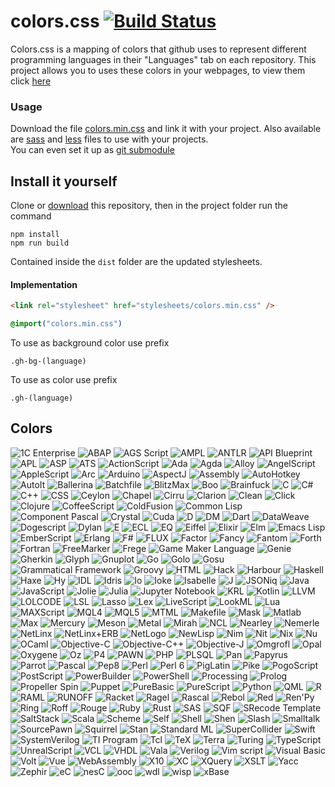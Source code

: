 # colors.css [![Build Status](https://travis-ci.org/roryclaasen/colors.css.svg?branch=node.js)](https://travis-ci.org/roryclaasen/colors.css)

Colors.css is a mapping of colors that github uses to represent different programming languages in their "Languages" tab on each repository. This project allows you to uses these colors in your webpages, to view them click [here](#colors)

### Usage

Download the file [colors.min.css](dist/colors.min.css) and link it with your project. Also available are [sass](dist/colors.scss) and [less](dist/colors.less) files to use with your projects.<br>
You can even set it up as [git submodule](https://git-scm.com/book/en/v2/Git-Tools-Submodules)

## Install it yourself

Clone or [download](https://github.com/GOGO98901/colors.css/archive/node.js.zip) this repository, then in the project folder run the command

```
npm install
npm run build
```

Contained inside the `dist` folder are the updated stylesheets.

#### Implementation

```html
<link rel="stylesheet" href="stylesheets/colors.min.css" />
```

```css
@import("colors.min.css")
```

To use as background color use prefix

```
.gh-bg-(language)
```

To use as color use prefix

```
.gh-(language)
```

## Colors
![1C Enterprise](http://www.placehold.it/150/814CCC/ffffff?text=1C%20Enterprise)
![ABAP](http://www.placehold.it/150/E8274B/ffffff?text=ABAP)
![AGS Script](http://www.placehold.it/150/B9D9FF/ffffff?text=AGS%20Script)
![AMPL](http://www.placehold.it/150/E6EFBB/ffffff?text=AMPL)
![ANTLR](http://www.placehold.it/150/9DC3FF/ffffff?text=ANTLR)
![API Blueprint](http://www.placehold.it/150/2ACCA8/ffffff?text=API%20Blueprint)
![APL](http://www.placehold.it/150/5A8164/ffffff?text=APL)
![ASP](http://www.placehold.it/150/6a40fd/ffffff?text=ASP)
![ATS](http://www.placehold.it/150/1ac620/ffffff?text=ATS)
![ActionScript](http://www.placehold.it/150/882B0F/ffffff?text=ActionScript)
![Ada](http://www.placehold.it/150/02f88c/ffffff?text=Ada)
![Agda](http://www.placehold.it/150/315665/ffffff?text=Agda)
![Alloy](http://www.placehold.it/150/64C800/ffffff?text=Alloy)
![AngelScript](http://www.placehold.it/150/C7D7DC/ffffff?text=AngelScript)
![AppleScript](http://www.placehold.it/150/101F1F/ffffff?text=AppleScript)
![Arc](http://www.placehold.it/150/aa2afe/ffffff?text=Arc)
![Arduino](http://www.placehold.it/150/bd79d1/ffffff?text=Arduino)
![AspectJ](http://www.placehold.it/150/a957b0/ffffff?text=AspectJ)
![Assembly](http://www.placehold.it/150/6E4C13/ffffff?text=Assembly)
![AutoHotkey](http://www.placehold.it/150/6594b9/ffffff?text=AutoHotkey)
![AutoIt](http://www.placehold.it/150/1C3552/ffffff?text=AutoIt)
![Ballerina](http://www.placehold.it/150/FF5000/ffffff?text=Ballerina)
![Batchfile](http://www.placehold.it/150/C1F12E/ffffff?text=Batchfile)
![BlitzMax](http://www.placehold.it/150/cd6400/ffffff?text=BlitzMax)
![Boo](http://www.placehold.it/150/d4bec1/ffffff?text=Boo)
![Brainfuck](http://www.placehold.it/150/2F2530/ffffff?text=Brainfuck)
![C](http://www.placehold.it/150/555555/ffffff?text=C)
![C#](http://www.placehold.it/150/178600/ffffff?text=C#)
![C++](http://www.placehold.it/150/f34b7d/ffffff?text=C++)
![CSS](http://www.placehold.it/150/563d7c/ffffff?text=CSS)
![Ceylon](http://www.placehold.it/150/dfa535/ffffff?text=Ceylon)
![Chapel](http://www.placehold.it/150/8dc63f/ffffff?text=Chapel)
![Cirru](http://www.placehold.it/150/ccccff/ffffff?text=Cirru)
![Clarion](http://www.placehold.it/150/db901e/ffffff?text=Clarion)
![Clean](http://www.placehold.it/150/3F85AF/ffffff?text=Clean)
![Click](http://www.placehold.it/150/E4E6F3/ffffff?text=Click)
![Clojure](http://www.placehold.it/150/db5855/ffffff?text=Clojure)
![CoffeeScript](http://www.placehold.it/150/244776/ffffff?text=CoffeeScript)
![ColdFusion](http://www.placehold.it/150/ed2cd6/ffffff?text=ColdFusion)
![Common Lisp](http://www.placehold.it/150/3fb68b/ffffff?text=Common%20Lisp)
![Component Pascal](http://www.placehold.it/150/B0CE4E/ffffff?text=Component%20Pascal)
![Crystal](http://www.placehold.it/150/776791/ffffff?text=Crystal)
![Cuda](http://www.placehold.it/150/3A4E3A/ffffff?text=Cuda)
![D](http://www.placehold.it/150/ba595e/ffffff?text=D)
![DM](http://www.placehold.it/150/447265/ffffff?text=DM)
![Dart](http://www.placehold.it/150/00B4AB/ffffff?text=Dart)
![DataWeave](http://www.placehold.it/150/003a52/ffffff?text=DataWeave)
![Dogescript](http://www.placehold.it/150/cca760/ffffff?text=Dogescript)
![Dylan](http://www.placehold.it/150/6c616e/ffffff?text=Dylan)
![E](http://www.placehold.it/150/ccce35/ffffff?text=E)
![ECL](http://www.placehold.it/150/8a1267/ffffff?text=ECL)
![EQ](http://www.placehold.it/150/a78649/ffffff?text=EQ)
![Eiffel](http://www.placehold.it/150/946d57/ffffff?text=Eiffel)
![Elixir](http://www.placehold.it/150/6e4a7e/ffffff?text=Elixir)
![Elm](http://www.placehold.it/150/60B5CC/ffffff?text=Elm)
![Emacs Lisp](http://www.placehold.it/150/c065db/ffffff?text=Emacs%20Lisp)
![EmberScript](http://www.placehold.it/150/FFF4F3/ffffff?text=EmberScript)
![Erlang](http://www.placehold.it/150/B83998/ffffff?text=Erlang)
![F#](http://www.placehold.it/150/b845fc/ffffff?text=F#)
![FLUX](http://www.placehold.it/150/88ccff/ffffff?text=FLUX)
![Factor](http://www.placehold.it/150/636746/ffffff?text=Factor)
![Fancy](http://www.placehold.it/150/7b9db4/ffffff?text=Fancy)
![Fantom](http://www.placehold.it/150/14253c/ffffff?text=Fantom)
![Forth](http://www.placehold.it/150/341708/ffffff?text=Forth)
![Fortran](http://www.placehold.it/150/4d41b1/ffffff?text=Fortran)
![FreeMarker](http://www.placehold.it/150/0050b2/ffffff?text=FreeMarker)
![Frege](http://www.placehold.it/150/00cafe/ffffff?text=Frege)
![Game Maker Language](http://www.placehold.it/150/8fb200/ffffff?text=Game%20Maker%20Language)
![Genie](http://www.placehold.it/150/fb855d/ffffff?text=Genie)
![Gherkin](http://www.placehold.it/150/5B2063/ffffff?text=Gherkin)
![Glyph](http://www.placehold.it/150/e4cc98/ffffff?text=Glyph)
![Gnuplot](http://www.placehold.it/150/f0a9f0/ffffff?text=Gnuplot)
![Go](http://www.placehold.it/150/375eab/ffffff?text=Go)
![Golo](http://www.placehold.it/150/88562A/ffffff?text=Golo)
![Gosu](http://www.placehold.it/150/82937f/ffffff?text=Gosu)
![Grammatical Framework](http://www.placehold.it/150/79aa7a/ffffff?text=Grammatical%20Framework)
![Groovy](http://www.placehold.it/150/e69f56/ffffff?text=Groovy)
![HTML](http://www.placehold.it/150/e34c26/ffffff?text=HTML)
![Hack](http://www.placehold.it/150/878787/ffffff?text=Hack)
![Harbour](http://www.placehold.it/150/0e60e3/ffffff?text=Harbour)
![Haskell](http://www.placehold.it/150/5e5086/ffffff?text=Haskell)
![Haxe](http://www.placehold.it/150/df7900/ffffff?text=Haxe)
![Hy](http://www.placehold.it/150/7790B2/ffffff?text=Hy)
![IDL](http://www.placehold.it/150/a3522f/ffffff?text=IDL)
![Idris](http://www.placehold.it/150/b30000/ffffff?text=Idris)
![Io](http://www.placehold.it/150/a9188d/ffffff?text=Io)
![Ioke](http://www.placehold.it/150/078193/ffffff?text=Ioke)
![Isabelle](http://www.placehold.it/150/FEFE00/ffffff?text=Isabelle)
![J](http://www.placehold.it/150/9EEDFF/ffffff?text=J)
![JSONiq](http://www.placehold.it/150/40d47e/ffffff?text=JSONiq)
![Java](http://www.placehold.it/150/b07219/ffffff?text=Java)
![JavaScript](http://www.placehold.it/150/f1e05a/ffffff?text=JavaScript)
![Jolie](http://www.placehold.it/150/843179/ffffff?text=Jolie)
![Julia](http://www.placehold.it/150/a270ba/ffffff?text=Julia)
![Jupyter Notebook](http://www.placehold.it/150/DA5B0B/ffffff?text=Jupyter%20Notebook)
![KRL](http://www.placehold.it/150/28431f/ffffff?text=KRL)
![Kotlin](http://www.placehold.it/150/F18E33/ffffff?text=Kotlin)
![LLVM](http://www.placehold.it/150/185619/ffffff?text=LLVM)
![LOLCODE](http://www.placehold.it/150/cc9900/ffffff?text=LOLCODE)
![LSL](http://www.placehold.it/150/3d9970/ffffff?text=LSL)
![Lasso](http://www.placehold.it/150/999999/ffffff?text=Lasso)
![Lex](http://www.placehold.it/150/DBCA00/ffffff?text=Lex)
![LiveScript](http://www.placehold.it/150/499886/ffffff?text=LiveScript)
![LookML](http://www.placehold.it/150/652B81/ffffff?text=LookML)
![Lua](http://www.placehold.it/150/000080/ffffff?text=Lua)
![MAXScript](http://www.placehold.it/150/00a6a6/ffffff?text=MAXScript)
![MQL4](http://www.placehold.it/150/62A8D6/ffffff?text=MQL4)
![MQL5](http://www.placehold.it/150/4A76B8/ffffff?text=MQL5)
![MTML](http://www.placehold.it/150/b7e1f4/ffffff?text=MTML)
![Makefile](http://www.placehold.it/150/427819/ffffff?text=Makefile)
![Mask](http://www.placehold.it/150/f97732/ffffff?text=Mask)
![Matlab](http://www.placehold.it/150/e16737/ffffff?text=Matlab)
![Max](http://www.placehold.it/150/c4a79c/ffffff?text=Max)
![Mercury](http://www.placehold.it/150/ff2b2b/ffffff?text=Mercury)
![Meson](http://www.placehold.it/150/007800/ffffff?text=Meson)
![Metal](http://www.placehold.it/150/8f14e9/ffffff?text=Metal)
![Mirah](http://www.placehold.it/150/c7a938/ffffff?text=Mirah)
![NCL](http://www.placehold.it/150/28431f/ffffff?text=NCL)
![Nearley](http://www.placehold.it/150/990000/ffffff?text=Nearley)
![Nemerle](http://www.placehold.it/150/3d3c6e/ffffff?text=Nemerle)
![NetLinx](http://www.placehold.it/150/0aa0ff/ffffff?text=NetLinx)
![NetLinx+ERB](http://www.placehold.it/150/747faa/ffffff?text=NetLinx+ERB)
![NetLogo](http://www.placehold.it/150/ff6375/ffffff?text=NetLogo)
![NewLisp](http://www.placehold.it/150/87AED7/ffffff?text=NewLisp)
![Nim](http://www.placehold.it/150/37775b/ffffff?text=Nim)
![Nit](http://www.placehold.it/150/009917/ffffff?text=Nit)
![Nix](http://www.placehold.it/150/7e7eff/ffffff?text=Nix)
![Nu](http://www.placehold.it/150/c9df40/ffffff?text=Nu)
![OCaml](http://www.placehold.it/150/3be133/ffffff?text=OCaml)
![Objective-C](http://www.placehold.it/150/438eff/ffffff?text=Objective-C)
![Objective-C++](http://www.placehold.it/150/6866fb/ffffff?text=Objective-C++)
![Objective-J](http://www.placehold.it/150/ff0c5a/ffffff?text=Objective-J)
![Omgrofl](http://www.placehold.it/150/cabbff/ffffff?text=Omgrofl)
![Opal](http://www.placehold.it/150/f7ede0/ffffff?text=Opal)
![Oxygene](http://www.placehold.it/150/cdd0e3/ffffff?text=Oxygene)
![Oz](http://www.placehold.it/150/fab738/ffffff?text=Oz)
![P4](http://www.placehold.it/150/7055b5/ffffff?text=P4)
![PAWN](http://www.placehold.it/150/dbb284/ffffff?text=PAWN)
![PHP](http://www.placehold.it/150/4F5D95/ffffff?text=PHP)
![PLSQL](http://www.placehold.it/150/dad8d8/ffffff?text=PLSQL)
![Pan](http://www.placehold.it/150/cc0000/ffffff?text=Pan)
![Papyrus](http://www.placehold.it/150/6600cc/ffffff?text=Papyrus)
![Parrot](http://www.placehold.it/150/f3ca0a/ffffff?text=Parrot)
![Pascal](http://www.placehold.it/150/E3F171/ffffff?text=Pascal)
![Pep8](http://www.placehold.it/150/C76F5B/ffffff?text=Pep8)
![Perl](http://www.placehold.it/150/0298c3/ffffff?text=Perl)
![Perl 6](http://www.placehold.it/150/0000fb/ffffff?text=Perl%206)
![PigLatin](http://www.placehold.it/150/fcd7de/ffffff?text=PigLatin)
![Pike](http://www.placehold.it/150/005390/ffffff?text=Pike)
![PogoScript](http://www.placehold.it/150/d80074/ffffff?text=PogoScript)
![PostScript](http://www.placehold.it/150/da291c/ffffff?text=PostScript)
![PowerBuilder](http://www.placehold.it/150/8f0f8d/ffffff?text=PowerBuilder)
![PowerShell](http://www.placehold.it/150/012456/ffffff?text=PowerShell)
![Processing](http://www.placehold.it/150/0096D8/ffffff?text=Processing)
![Prolog](http://www.placehold.it/150/74283c/ffffff?text=Prolog)
![Propeller Spin](http://www.placehold.it/150/7fa2a7/ffffff?text=Propeller%20Spin)
![Puppet](http://www.placehold.it/150/302B6D/ffffff?text=Puppet)
![PureBasic](http://www.placehold.it/150/5a6986/ffffff?text=PureBasic)
![PureScript](http://www.placehold.it/150/1D222D/ffffff?text=PureScript)
![Python](http://www.placehold.it/150/3572A5/ffffff?text=Python)
![QML](http://www.placehold.it/150/44a51c/ffffff?text=QML)
![R](http://www.placehold.it/150/198CE7/ffffff?text=R)
![RAML](http://www.placehold.it/150/77d9fb/ffffff?text=RAML)
![RUNOFF](http://www.placehold.it/150/665a4e/ffffff?text=RUNOFF)
![Racket](http://www.placehold.it/150/22228f/ffffff?text=Racket)
![Ragel](http://www.placehold.it/150/9d5200/ffffff?text=Ragel)
![Rascal](http://www.placehold.it/150/fffaa0/ffffff?text=Rascal)
![Rebol](http://www.placehold.it/150/358a5b/ffffff?text=Rebol)
![Red](http://www.placehold.it/150/f50000/ffffff?text=Red)
![Ren'Py](http://www.placehold.it/150/ff7f7f/ffffff?text=Ren'Py)
![Ring](http://www.placehold.it/150/0e60e3/ffffff?text=Ring)
![Roff](http://www.placehold.it/150/ecdebe/ffffff?text=Roff)
![Rouge](http://www.placehold.it/150/cc0088/ffffff?text=Rouge)
![Ruby](http://www.placehold.it/150/701516/ffffff?text=Ruby)
![Rust](http://www.placehold.it/150/dea584/ffffff?text=Rust)
![SAS](http://www.placehold.it/150/B34936/ffffff?text=SAS)
![SQF](http://www.placehold.it/150/3F3F3F/ffffff?text=SQF)
![SRecode Template](http://www.placehold.it/150/348a34/ffffff?text=SRecode%20Template)
![SaltStack](http://www.placehold.it/150/646464/ffffff?text=SaltStack)
![Scala](http://www.placehold.it/150/c22d40/ffffff?text=Scala)
![Scheme](http://www.placehold.it/150/1e4aec/ffffff?text=Scheme)
![Self](http://www.placehold.it/150/0579aa/ffffff?text=Self)
![Shell](http://www.placehold.it/150/89e051/ffffff?text=Shell)
![Shen](http://www.placehold.it/150/120F14/ffffff?text=Shen)
![Slash](http://www.placehold.it/150/007eff/ffffff?text=Slash)
![Smalltalk](http://www.placehold.it/150/596706/ffffff?text=Smalltalk)
![SourcePawn](http://www.placehold.it/150/5c7611/ffffff?text=SourcePawn)
![Squirrel](http://www.placehold.it/150/800000/ffffff?text=Squirrel)
![Stan](http://www.placehold.it/150/b2011d/ffffff?text=Stan)
![Standard ML](http://www.placehold.it/150/dc566d/ffffff?text=Standard%20ML)
![SuperCollider](http://www.placehold.it/150/46390b/ffffff?text=SuperCollider)
![Swift](http://www.placehold.it/150/ffac45/ffffff?text=Swift)
![SystemVerilog](http://www.placehold.it/150/DAE1C2/ffffff?text=SystemVerilog)
![TI Program](http://www.placehold.it/150/A0AA87/ffffff?text=TI%20Program)
![Tcl](http://www.placehold.it/150/e4cc98/ffffff?text=Tcl)
![TeX](http://www.placehold.it/150/3D6117/ffffff?text=TeX)
![Terra](http://www.placehold.it/150/00004c/ffffff?text=Terra)
![Turing](http://www.placehold.it/150/cf142b/ffffff?text=Turing)
![TypeScript](http://www.placehold.it/150/2b7489/ffffff?text=TypeScript)
![UnrealScript](http://www.placehold.it/150/a54c4d/ffffff?text=UnrealScript)
![VCL](http://www.placehold.it/150/0298c3/ffffff?text=VCL)
![VHDL](http://www.placehold.it/150/adb2cb/ffffff?text=VHDL)
![Vala](http://www.placehold.it/150/fbe5cd/ffffff?text=Vala)
![Verilog](http://www.placehold.it/150/b2b7f8/ffffff?text=Verilog)
![Vim script](http://www.placehold.it/150/199f4b/ffffff?text=Vim%20script)
![Visual Basic](http://www.placehold.it/150/945db7/ffffff?text=Visual%20Basic)
![Volt](http://www.placehold.it/150/1F1F1F/ffffff?text=Volt)
![Vue](http://www.placehold.it/150/2c3e50/ffffff?text=Vue)
![WebAssembly](http://www.placehold.it/150/04133b/ffffff?text=WebAssembly)
![X10](http://www.placehold.it/150/4B6BEF/ffffff?text=X10)
![XC](http://www.placehold.it/150/99DA07/ffffff?text=XC)
![XQuery](http://www.placehold.it/150/5232e7/ffffff?text=XQuery)
![XSLT](http://www.placehold.it/150/EB8CEB/ffffff?text=XSLT)
![Yacc](http://www.placehold.it/150/4B6C4B/ffffff?text=Yacc)
![Zephir](http://www.placehold.it/150/118f9e/ffffff?text=Zephir)
![eC](http://www.placehold.it/150/913960/ffffff?text=eC)
![nesC](http://www.placehold.it/150/94B0C7/ffffff?text=nesC)
![ooc](http://www.placehold.it/150/b0b77e/ffffff?text=ooc)
![wdl](http://www.placehold.it/150/42f1f4/ffffff?text=wdl)
![wisp](http://www.placehold.it/150/7582D1/ffffff?text=wisp)
![xBase](http://www.placehold.it/150/403a40/ffffff?text=xBase)
